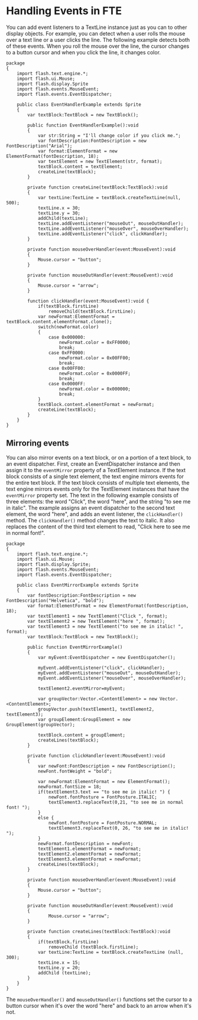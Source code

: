 # Handling Events in FTE

<div>

<div>

You can add event listeners to a TextLine instance just as you can to other
display objects. For example, you can detect when a user rolls the mouse over a
text line or a user clicks the line. The following example detects both of these
events. When you roll the mouse over the line, the cursor changes to a button
cursor and when you click the line, it changes color.

    package
    {
    	import flash.text.engine.*;
    	import flash.ui.Mouse;
    	import flash.display.Sprite
    	import flash.events.MouseEvent;
    	import flash.events.EventDispatcher;

    	public class EventHandlerExample extends Sprite
    	{
    		var textBlock:TextBlock = new TextBlock();

    		public function EventHandlerExample():void
    		{
    			var str:String = "I'll change color if you click me.";
    			var fontDescription:FontDescription = new FontDescription("Arial");
    			var format:ElementFormat = new ElementFormat(fontDescription, 18);
    			var textElement = new TextElement(str, format);
    			textBlock.content = textElement;
    			createLine(textBlock);
    		}

    		private function createLine(textBlock:TextBlock):void
    		{
    			var textLine:TextLine = textBlock.createTextLine(null, 500);
    			textLine.x = 30;
    			textLine.y = 30;
    			addChild(textLine);
    			textLine.addEventListener("mouseOut", mouseOutHandler);
    			textLine.addEventListener("mouseOver", mouseOverHandler);
    			textLine.addEventListener("click", clickHandler);
    		}

    		private function mouseOverHandler(event:MouseEvent):void
    		{
    			Mouse.cursor = "button";
    		}

    		private function mouseOutHandler(event:MouseEvent):void
    		{
    			Mouse.cursor = "arrow";
    		}

    		function clickHandler(event:MouseEvent):void {
    			if(textBlock.firstLine)
    				removeChild(textBlock.firstLine);
    			var newFormat:ElementFormat = textBlock.content.elementFormat.clone();
    			switch(newFormat.color)
    			{
    				case 0x000000:
    					newFormat.color = 0xFF0000;
    					break;
    				case 0xFF0000:
    					newFormat.color = 0x00FF00;
    					break;
    				case 0x00FF00:
    					newFormat.color = 0x0000FF;
    					break;
    				case 0x0000FF:
    					newFormat.color = 0x000000;
    					break;
    			}
    			textBlock.content.elementFormat = newFormat;
    			createLine(textBlock);
    		}
    	}
    }

</div>

</div>

<div>

## Mirroring events

<div>

You can also mirror events on a text block, or on a portion of a text block, to
an event dispatcher. First, create an EventDispatcher instance and then assign
it to the `eventMirror` property of a TextElement instance. If the text block
consists of a single text element, the text engine mirrors events for the entire
text block. If the text block consists of multiple text elements, the text
engine mirrors events only for the TextElement instances that have the
`eventMirror` property set. The text in the following example consists of three
elements: the word "Click", the word "here", and the string "to see me in
italic". The example assigns an event dispatcher to the second text element, the
word "here", and adds an event listener, the `clickHandler()` method. The
`clickHandler()` method changes the text to italic. It also replaces the content
of the third text element to read, "Click here to see me in normal font!".

    package
    {
    	import flash.text.engine.*;
    	import flash.ui.Mouse;
    	import flash.display.Sprite;
    	import flash.events.MouseEvent;
    	import flash.events.EventDispatcher;

    	public class EventMirrorExample extends Sprite
    	{
    		var fontDescription:FontDescription = new FontDescription("Helvetica", "bold");
    		var format:ElementFormat = new ElementFormat(fontDescription, 18);
    		var textElement1 = new TextElement("Click ", format);
    		var textElement2 = new TextElement("here ", format);
    		var textElement3 = new TextElement("to see me in italic! ", format);
    		var textBlock:TextBlock = new TextBlock();

    		public function EventMirrorExample()
    		{
    			var myEvent:EventDispatcher = new EventDispatcher();

    			myEvent.addEventListener("click", clickHandler);
    			myEvent.addEventListener("mouseOut", mouseOutHandler);
    			myEvent.addEventListener("mouseOver", mouseOverHandler);

    			textElement2.eventMirror=myEvent;

    			var groupVector:Vector.<ContentElement> = new Vector.<ContentElement>;
    			groupVector.push(textElement1, textElement2, textElement3);
    			var groupElement:GroupElement = new GroupElement(groupVector);

    			textBlock.content = groupElement;
    			createLines(textBlock);
    		}

    		private function clickHandler(event:MouseEvent):void
    		{
    			var newFont:FontDescription = new FontDescription();
    			newFont.fontWeight = "bold";

    			var newFormat:ElementFormat = new ElementFormat();
    			newFormat.fontSize = 18;
    			if(textElement3.text == "to see me in italic! ") {
    				newFont.fontPosture = FontPosture.ITALIC;
    				textElement3.replaceText(0,21, "to see me in normal font! ");
    			}
    			else {
    				newFont.fontPosture = FontPosture.NORMAL;
    				textElement3.replaceText(0, 26, "to see me in italic! ");
    			}
    			newFormat.fontDescription = newFont;
    			textElement1.elementFormat = newFormat;
    			textElement2.elementFormat = newFormat;
    			textElement3.elementFormat = newFormat;
    			createLines(textBlock);
    		}

    		private function mouseOverHandler(event:MouseEvent):void
    		{
    			Mouse.cursor = "button";
    		}

    		private function mouseOutHandler(event:MouseEvent):void
    		{
    				Mouse.cursor = "arrow";
    		}

    		private function createLines(textBlock:TextBlock):void
    		{
    			if(textBlock.firstLine)
    				removeChild (textBlock.firstLine);
    			var textLine:TextLine = textBlock.createTextLine (null, 300);
    			textLine.x = 15;
    			textLine.y = 20;
    			addChild (textLine);
    		}
    	}
    }

The `mouseOverHandler()` and `mouseOutHandler()` functions set the cursor to a
button cursor when it's over the word "here" and back to an arrow when it's not.

</div>

</div>

<div>

<div>

</div>

</div>
